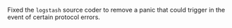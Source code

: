 Fixed the `logstash` source coder to remove a panic that could trigger in the event of certain protocol errors.
